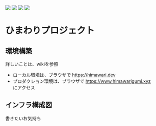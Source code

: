 ![](https://github.com/YoshijiFujiwara/himawari-project/workflows/deploy-client/badge.svg)
![](https://github.com/YoshijiFujiwara/himawari-project/workflows/deploy-node/badge.svg)
![](https://github.com/YoshijiFujiwara/himawari-project/workflows/test-client/badge.svg)
![](https://github.com/YoshijiFujiwara/himawari-project/workflows/test-node/badge.svg)

# ひまわりプロジェクト

## 環境構築
詳しいことは、wikiを参照
- ローカル環境は、ブラウザで https://himawari.dev  
- プロダクション環境は、ブラウザで https://www.himawarigumi.xyz  
にアクセス

## インフラ構成図
書きたいお気持ち
